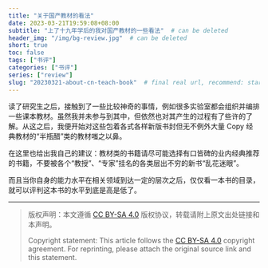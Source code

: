```yaml
---
title: "关于国产教材的看法"
date: 2023-03-21T19:59:08+08:00
subtitle: "上了十九年学后的我对国产教材的一些看法"  # can be deleted
header_img: "/img/bg-review.jpg"  # can be deleted
short: true
toc: false
tags: ["书评"]
categories: ["书评"]
series: ["review"]
slug: "20230321-about-cn-teach-book"  # final real url, recommend: start by date, follow lower case words with hyphen splitter. E.g., `20230316-text-title`
---
```


读了研究生之后，接触到了一些比较神奇的事情，例如很多实验室都会组织并编排一些课本教材。虽然我并未参与到其中，但依然也对其产生的过程有了些许的了解。从这之后，我便开始对这些包着各式各样新版书封但无不例外大量 Copy 经典教材的“半瓶醋”类的教材嗤之以鼻。

在这里也给出我自己的建议：教材类的书籍请尽可能选择有口皆碑的业内经典推荐的书籍，不要被各个“教授”、“专家”挂名的各类层出不穷的新书“乱花迷眼”。

而且当你自身的能力水平在相关领域到达一定的层次之后，仅仅看一本书的目录，就可以评判这本书的水平到底是高是低了。

---

> 版权声明：本文遵循 [CC BY-SA 4.0](https://creativecommons.org/licenses/by-sa/4.0/deed.zh) 版权协议，转载请附上原文出处链接和本声明。
>
> Copyright statement: This article follows the [CC BY-SA 4.0](https://creativecommons.org/licenses/by-sa/4.0/deed.en) copyright agreement. For reprinting, please attach the original source link and this statement.
